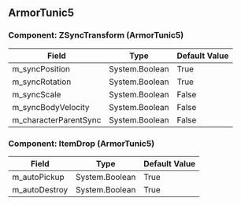 ## ArmorTunic5

### Component: ZSyncTransform (ArmorTunic5)

|Field|Type|Default Value|
|---|---|---|
|m_syncPosition|System.Boolean|True|
|m_syncRotation|System.Boolean|True|
|m_syncScale|System.Boolean|False|
|m_syncBodyVelocity|System.Boolean|False|
|m_characterParentSync|System.Boolean|False|

### Component: ItemDrop (ArmorTunic5)

|Field|Type|Default Value|
|---|---|---|
|m_autoPickup|System.Boolean|True|
|m_autoDestroy|System.Boolean|True|

